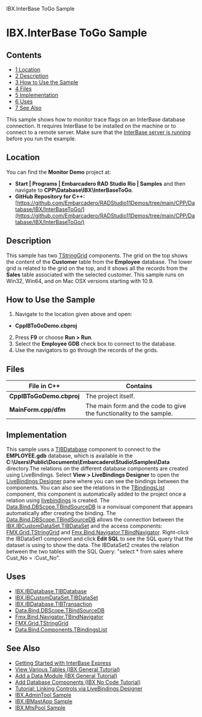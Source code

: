 IBX.InterBase ToGo Sample[]()
# IBX.InterBase ToGo Sample 



## Contents



* [1 Location](#Location)
* [2 Description](#Description)
* [3 How to Use the Sample](#How_to_Use_the_Sample)
* [4 Files](#Files)
* [5 Implementation](#Implementation)
* [6 Uses](#Uses)
* [7 See Also](#See_Also)

This sample shows how to monitor trace flags on an InterBase database connection. It requires InterBase to be installed on the machine or to connect to a remote server. Make sure that the [InterBase server is running](http://docwiki.embarcadero.com/RADStudio/en/InterBase) before you run the example. 
## Location 

You can find the **Monitor Demo** project at:
* **Start | Programs | Embarcadero RAD Studio Rio | Samples** and then navigate to **CPP\Database\IBX\InterBaseToGo**.
* **GitHub Repository for C++:**[https://github.com/Embarcadero/RADStudio11Demos/tree/main/CPP/Database/IBX/InterBaseToGo/](https://github.com/Embarcadero/RADStudio11Demos/tree/main/CPP/Database/IBX/InterBaseToGo/)

## Description 

This sample has two [TStringGrid](http://docwiki.embarcadero.com/Libraries/en/FMX.Grid.TStringGrid) components. The grid on the top shows the content of the **Customer** table from the **Employee** database. The lower grid is related to the grid on the top, and it shows all the records from the **Sales** table associated with the selected customer. This sample runs on Win32, Win64, and on Mac OSX versions starting with 10.9.

## How to Use the Sample 


1.  Navigate to the location given above and open:

* **CppIBToGoDemo.cbproj**

2.  Press **F9** or choose **Run > Run**.
3.  Select the **Employee GDB** check box to connect to the database.
4.  Use the navigators to go through the records of the grids.

## Files 



| **File in C++**          | **Contains**                                                        |
| ------------------------ | ------------------------------------------------------------------- |
| **CppIBToGoDemo.cbproj** | The project itself.                                                 |
| **MainForm.cpp/dfm**     | The main form and the code to give the functionality to the sample. |


## Implementation 

This sample uses a [TIBDatabase](http://docwiki.embarcadero.com/Libraries/en/IBX.IBDatabase.TIBDatabase) component to connect to the **EMPLOYEE.gdb** database, which is available in the **C:\Users\Public\Documents\Embarcadero\Studio\\Samples\Data** directory.The relations on the different database components are created using LiveBindings. Select **View > LiveBindings Designer** to open the [LiveBindings Designer](http://docwiki.embarcadero.com/RADStudio/en/LiveBindings_Designer) pane where you can see the bindings between the components. You can also see the relations in the [TBindingsList](http://docwiki.embarcadero.com/Libraries/en/Data.Bind.Components.TBindingsList) component, this component is automatically added to the project once a relation using [livebindings](http://docwiki.embarcadero.com/RADStudio/en/LiveBindings_in_RAD_Studio) is created. 
The [Data.Bind.DBScope.TBindSourceDB](http://docwiki.embarcadero.com/Libraries/en/Data.Bind.DBScope.TBindSourceDB) is a nonvisual component that appears automatically after creating the binding.
The [Data.Bind.DBScope.TBindSourceDB](http://docwiki.embarcadero.com/Libraries/en/Data.Bind.DBScope.TBindSourceDB) allows the connection between the [IBX.IBCustomDataSet.TIBDataSet](http://docwiki.embarcadero.com/Libraries/en/IBX.IBCustomDataSet.TIBDataSet) and the access components: [FMX.Grid.TStringGrid](http://docwiki.embarcadero.com/Libraries/en/FMX.Grid.TStringGrid) and [Fmx.Bind.Navigator.TBindNavigator](http://docwiki.embarcadero.com/Libraries/en/Fmx.Bind.Navigator.TBindNavigator).
Right-click the IBDataSet1 component and click **Edit SQL** to see the SQL query that the dataset is using to show the data. The IBDataSet2 creates the relation between the two tables with the SQL Query: "select * from sales where Cust_No = :Cust_No".

## Uses 


* [IBX.IBDatabase.TIBDatabase](http://docwiki.embarcadero.com/Libraries/en/IBX.IBDatabase.TIBDatabase)
* [IBX.IBCustomDataSet.TIBDataSet](http://docwiki.embarcadero.com/Libraries/en/IBX.IBCustomDataSet.TIBDataSet)
* [IBX.IBDatabase.TIBTransaction](http://docwiki.embarcadero.com/Libraries/en/IBX.IBDatabase.TIBTransaction)
* [Data.Bind.DBScope.TBindSourceDB](http://docwiki.embarcadero.com/Libraries/en/Data.Bind.DBScope.TBindSourceDB)
* [Fmx.Bind.Navigator.TBindNavigator](http://docwiki.embarcadero.com/Libraries/en/Fmx.Bind.Navigator.TBindNavigator)
* [FMX.Grid.TStringGrid](http://docwiki.embarcadero.com/Libraries/en/FMX.Grid.TStringGrid)
* [Data.Bind.Components.TBindingsList](http://docwiki.embarcadero.com/Libraries/en/Data.Bind.Components.TBindingsList)

## See Also 


* [Getting Started with InterBase Express](http://docwiki.embarcadero.com/RADStudio/en/Getting_Started_with_InterBase_Express)
* [View Various Tables (IBX General Tutorial)](http://docwiki.embarcadero.com/RADStudio/en/View_Various_Tables_(IBX_General_Tutorial))
* [Add a Data Module (IBX General Tutorial)](http://docwiki.embarcadero.com/RADStudio/en/Add_a_Data_Module_(IBX_General_Tutorial))
* [Add Database Components (IBX No Code Tutorial)](http://docwiki.embarcadero.com/RADStudio/en/Add_Database_Components_(IBX_No_Code_Tutorial))
* [Tutorial: Linking Controls via LiveBindings Designer](http://docwiki.embarcadero.com/RADStudio/en/Tutorial:_Linking_Controls_via_LiveBindings_Designer)
* [IBX.AdminTool Sample](http://docwiki.embarcadero.com/CodeExamples/en/IBX.AdminTool_Sample)
* [IBX.IBMastApp Sample](http://docwiki.embarcadero.com/CodeExamples/en/IBX.IBMastApp_Sample)
* [IBX.MtsPool Sample](http://docwiki.embarcadero.com/CodeExamples/en/IBX.MtsPool_Sample)





